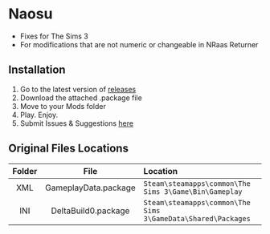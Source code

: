 # Naosu

- Fixes for The Sims 3
- For modifications that are not numeric or changeable in NRaas Returner

## Installation

1. Go to the latest version of [releases](https://github.com/VMPYRC/Naosu/releases)
2. Download the attached .package file
3. Move to your Mods folder
4. Play. Enjoy.
5. Submit Issues & Suggestions [here](https://github.com/VMPYRC/Naosu/issues)

## Original Files Locations

| Folder |         File         | Location                                                     |
| :----: | :------------------: | :----------------------------------------------------------- |
|  XML   | GameplayData.package | `Steam\steamapps\common\The Sims 3\Game\Bin\Gameplay`        |
|  INI   | DeltaBuild0.package  | `Steam\steamapps\common\The Sims 3\GameData\Shared\Packages` |

